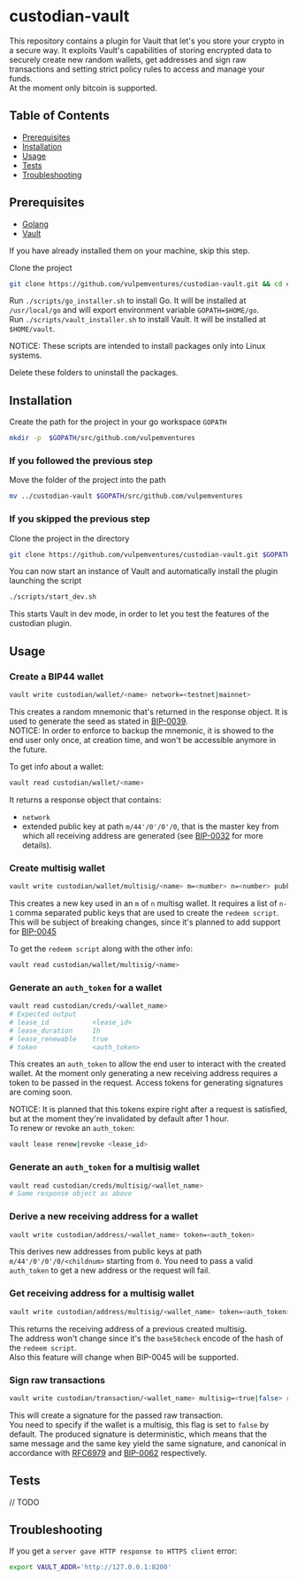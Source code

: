 # custodian-vault

This repository contains a plugin for Vault that let's you store your crypto in a secure way. It exploits Vault's capabilities of storing encrypted data to securely create new random wallets, get addresses and sign raw transactions and setting strict policy rules to access and manage your funds.  
At the moment only bitcoin is supported.

## Table of Contents

* [Prerequisites](#prerequisites)
* [Installation](#installation)
* [Usage](#usage)
* [Tests](#tests)
* [Troubleshooting](#troubleshooting)

## Prerequisites

* [Golang](https://golang.org/)
* [Vault](https://www.vaultproject.io/)

If you have already installed them on your machine, skip this step.

Clone the project

```sh
git clone https://github.com/vulpemventures/custodian-vault.git && cd custodian-vault
```

Run `./scripts/go_installer.sh` to install Go. It will be installed at `/usr/local/go` and will export environment variable `GOPATH=$HOME/go`.  
Run `./scripts/vault_installer.sh` to install Vault. It will be installed at `$HOME/vault`.

NOTICE: These scripts are intended to install packages only into Linux systems.

Delete these folders to uninstall the packages.  

## Installation

Create the path for the project in your go workspace `GOPATH`

```sh
mkdir -p  $GOPATH/src/github.com/vulpemventures
```

### If you followed the previous step

Move the folder of the project into the path

```sh
mv ../custodian-vault $GOPATH/src/github.com/vulpemventures
```

### If you skipped the previous step

Clone the project in the directory

```sh
git clone https://github.com/vulpemventures/custodian-vault.git $GOPATH/src/github.com/vulpemventures/custodian-vault
```

You can now start an instance of Vault and automatically install the plugin launching the script

```sh
./scripts/start_dev.sh
```

This starts Vault in dev mode, in order to let you test the features of the custodian plugin.

## Usage

### Create a BIP44 wallet

```sh
vault write custodian/wallet/<name> network=<testnet|mainnet>
```

This creates a random mnemonic that's returned in the response object. It is used to generate the seed as stated in [BIP-0039](https://github.com/bitcoin/bips/blob/master/bip-0039.mediawiki).  
NOTICE: In order to enforce to backup the mnemonic, it is showed to the end user only once, at creation time, and won't be accessible anymore in the future.

To get info about a wallet:

```sh
vault read custodian/wallet/<name>
```

It returns a response object that contains:
* `network`
* extended public key at path `m/44'/0'/0'/0`, that is the master key from which all receiving address are generated (see [BIP-0032](https://github.com/bitcoin/bips/blob/master/bip-0039.mediawiki) for more details).

### Create multisig wallet

```sh
vault write custodian/wallet/multisig/<name> m=<number> n=<number> pubkeys=<list,of,pubkeys> network=<testnet|mainnet>
```

This creates a new key used in an `m` of `n` multisg wallet. It requires a list of `n-1` comma separated public keys that are used to create the `redeem script`. This will be subject of breaking changes, since it's planned to add support for [BIP-0045](https://github.com/bitcoin/bips/blob/master/bip-0045.mediawiki)

To get the `redeem script` along with the other info:

```sh
vault read custodian/wallet/multisig/<name>
```

### Generate an `auth_token` for a wallet

```sh
vault read custodian/creds/<wallet_name>
# Expected output
# lease_id           <lease_id>
# lease_duration     1h
# lease_renewable    true
# token              <auth_token>
```

This creates an `auth_token` to allow the end user to interact with the created wallet. At the moment only generating a new receiving address requires a token to be passed in the request. Access tokens for generating signatures are coming soon.

NOTICE: It is planned that this tokens expire right after a request is satisfied, but at the moment they're invalidated by default after 1 hour.  
To renew or revoke an `auth_token`:

```sh
vault lease renew|revoke <lease_id>
```

### Generate an `auth_token` for a multisig wallet

```sh
vault read custodian/creds/multisig/<wallet_name>
# Same response object as above
```

### Derive a new receiving address for a wallet

```sh
vault write custodian/address/<wallet_name> token=<auth_token>
```

This derives new addresses from public keys at path `m/44'/0'/0'/0/<childnum>` starting from `0`.
You need to pass a valid `auth_token` to get a new address or the request will fail.

### Get receiving address for a multisig wallet

```sh
vault write custodian/address/multisig/<wallet_name> token=<auth_token>
```

This returns the receiving address of a previous created multisig.  
The address won't change since it's the `base58check` encode of the hash of the `redeem script`.  
Also this feature will change when BIP-0045 will be supported.

### Sign raw transactions

```sh
vault write custodian/transaction/<wallet_name> multisig=<true|false> rawTx=<string>
```

This will create a signature for the passed raw transaction.  
You need to specify if the wallet is a multisig, this flag is set to `false` by default.
The produced signature is deterministic, which means that the same message and the same key yield the same signature, and canonical in accordance with [RFC6979](https://tools.ietf.org/html/rfc6979) and [BIP-0062](https://github.com/bitcoin/bips/blob/master/bip-0062.mediawiki) respectively.

## Tests

// TODO

## Troubleshooting

If you get a `server gave HTTP response to HTTPS client` error:

```sh
export VAULT_ADDR='http://127.0.0.1:8200'
```
